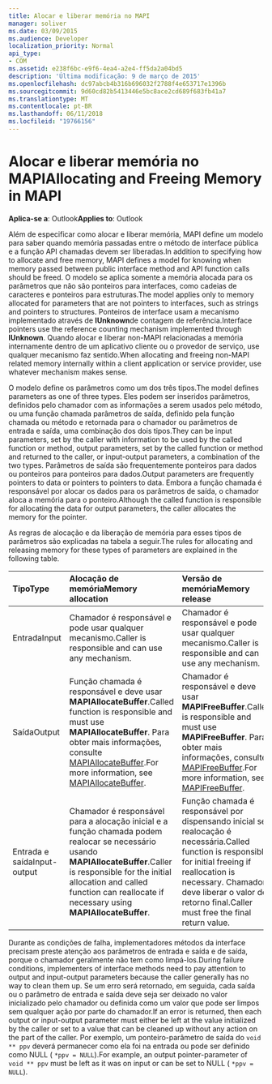 ```yaml
---
title: Alocar e liberar memória no MAPI
manager: soliver
ms.date: 03/09/2015
ms.audience: Developer
localization_priority: Normal
api_type:
- COM
ms.assetid: e238f6bc-e9f6-4ea4-a2e4-ff5da2a04bd5
description: 'Última modificação: 9 de março de 2015'
ms.openlocfilehash: dc97abcb4b316b696032f2788f4e653717e1396b
ms.sourcegitcommit: 9d60cd82b5413446e5bc8ace2cd689f683fb41a7
ms.translationtype: MT
ms.contentlocale: pt-BR
ms.lasthandoff: 06/11/2018
ms.locfileid: "19766156"
---
```

# <a name="allocating-and-freeing-memory-in-mapi"></a><span data-ttu-id="87d1f-103">Alocar e liberar memória no MAPI</span><span class="sxs-lookup"><span data-stu-id="87d1f-103">Allocating and Freeing Memory in MAPI</span></span>

  
  
<span data-ttu-id="87d1f-104">**Aplica-se a**: Outlook</span><span class="sxs-lookup"><span data-stu-id="87d1f-104">**Applies to**: Outlook</span></span> 
  
<span data-ttu-id="87d1f-105">Além de especificar como alocar e liberar memória, MAPI define um modelo para saber quando memória passadas entre o método de interface pública e a função API chamadas devem ser liberadas.</span><span class="sxs-lookup"><span data-stu-id="87d1f-105">In addition to specifying how to allocate and free memory, MAPI defines a model for knowing when memory passed between public interface method and API function calls should be freed.</span></span> <span data-ttu-id="87d1f-106">O modelo se aplica somente a memória alocada para os parâmetros que não são ponteiros para interfaces, como cadeias de caracteres e ponteiros para estruturas.</span><span class="sxs-lookup"><span data-stu-id="87d1f-106">The model applies only to memory allocated for parameters that are not pointers to interfaces, such as strings and pointers to structures.</span></span> <span data-ttu-id="87d1f-107">Ponteiros de interface usam a mecanismo implementado através de **IUnknown**de contagem de referência.</span><span class="sxs-lookup"><span data-stu-id="87d1f-107">Interface pointers use the reference counting mechanism implemented through **IUnknown**.</span></span> <span data-ttu-id="87d1f-108">Quando alocar e liberar non-MAPI relacionadas a memória internamente dentro de um aplicativo cliente ou o provedor de serviço, use qualquer mecanismo faz sentido.</span><span class="sxs-lookup"><span data-stu-id="87d1f-108">When allocating and freeing non-MAPI related memory internally within a client application or service provider, use whatever mechanism makes sense.</span></span> 
  
<span data-ttu-id="87d1f-109">O modelo define os parâmetros como um dos três tipos.</span><span class="sxs-lookup"><span data-stu-id="87d1f-109">The model defines parameters as one of three types.</span></span> <span data-ttu-id="87d1f-110">Eles podem ser inseridos parâmetros, definidos pelo chamador com as informações a serem usados pelo método, ou uma função chamada parâmetros de saída, definido pela função chamada ou método e retornada para o chamador ou parâmetros de entrada e saída, uma combinação dos dois tipos.</span><span class="sxs-lookup"><span data-stu-id="87d1f-110">They can be input parameters, set by the caller with information to be used by the called function or method, output parameters, set by the called function or method and returned to the caller, or input-output parameters, a combination of the two types.</span></span> <span data-ttu-id="87d1f-111">Parâmetros de saída são frequentemente ponteiros para dados ou ponteiros para ponteiros para dados.</span><span class="sxs-lookup"><span data-stu-id="87d1f-111">Output parameters are frequently pointers to data or pointers to pointers to data.</span></span> <span data-ttu-id="87d1f-112">Embora a função chamada é responsável por alocar os dados para os parâmetros de saída, o chamador aloca a memória para o ponteiro.</span><span class="sxs-lookup"><span data-stu-id="87d1f-112">Although the called function is responsible for allocating the data for output parameters, the caller allocates the memory for the pointer.</span></span> 
  
<span data-ttu-id="87d1f-113">As regras de alocação e da liberação de memória para esses tipos de parâmetros são explicadas na tabela a seguir.</span><span class="sxs-lookup"><span data-stu-id="87d1f-113">The rules for allocating and releasing memory for these types of parameters are explained in the following table.</span></span>
  
|<span data-ttu-id="87d1f-114">**Tipo**</span><span class="sxs-lookup"><span data-stu-id="87d1f-114">**Type**</span></span>|<span data-ttu-id="87d1f-115">**Alocação de memória**</span><span class="sxs-lookup"><span data-stu-id="87d1f-115">**Memory allocation**</span></span>|<span data-ttu-id="87d1f-116">**Versão de memória**</span><span class="sxs-lookup"><span data-stu-id="87d1f-116">**Memory release**</span></span>|
|:-----|:-----|:-----|
|<span data-ttu-id="87d1f-117">Entrada</span><span class="sxs-lookup"><span data-stu-id="87d1f-117">Input</span></span>  <br/> |<span data-ttu-id="87d1f-118">Chamador é responsável e pode usar qualquer mecanismo.</span><span class="sxs-lookup"><span data-stu-id="87d1f-118">Caller is responsible and can use any mechanism.</span></span>  <br/> |<span data-ttu-id="87d1f-119">Chamador é responsável e pode usar qualquer mecanismo.</span><span class="sxs-lookup"><span data-stu-id="87d1f-119">Caller is responsible and can use any mechanism.</span></span>  <br/> |
|<span data-ttu-id="87d1f-120">Saída</span><span class="sxs-lookup"><span data-stu-id="87d1f-120">Output</span></span>  <br/> |<span data-ttu-id="87d1f-121">Função chamada é responsável e deve usar **MAPIAllocateBuffer**.</span><span class="sxs-lookup"><span data-stu-id="87d1f-121">Called function is responsible and must use **MAPIAllocateBuffer**.</span></span> <span data-ttu-id="87d1f-122">Para obter mais informações, consulte [MAPIAllocateBuffer](mapiallocatebuffer.md).</span><span class="sxs-lookup"><span data-stu-id="87d1f-122">For more information, see [MAPIAllocateBuffer](mapiallocatebuffer.md).</span></span>  <br/> |<span data-ttu-id="87d1f-123">Chamador é responsável e deve usar **MAPIFreeBuffer**.</span><span class="sxs-lookup"><span data-stu-id="87d1f-123">Caller is responsible and must use **MAPIFreeBuffer**.</span></span> <span data-ttu-id="87d1f-124">Para obter mais informações, consulte [MAPIFreeBuffer](mapifreebuffer.md).</span><span class="sxs-lookup"><span data-stu-id="87d1f-124">For more information, see [MAPIFreeBuffer](mapifreebuffer.md).</span></span>  <br/> |
|<span data-ttu-id="87d1f-125">Entrada e saída</span><span class="sxs-lookup"><span data-stu-id="87d1f-125">Input-output</span></span>  <br/> |<span data-ttu-id="87d1f-126">Chamador é responsável para a alocação inicial e a função chamada podem realocar se necessário usando **MAPIAllocateBuffer**.</span><span class="sxs-lookup"><span data-stu-id="87d1f-126">Caller is responsible for the initial allocation and called function can reallocate if necessary using **MAPIAllocateBuffer**.</span></span>  <br/> |<span data-ttu-id="87d1f-127">Função chamada é responsável por dispensando inicial se realocação é necessária.</span><span class="sxs-lookup"><span data-stu-id="87d1f-127">Called function is responsible for initial freeing if reallocation is necessary.</span></span> <span data-ttu-id="87d1f-128">Chamador deve liberar o valor de retorno final.</span><span class="sxs-lookup"><span data-stu-id="87d1f-128">Caller must free the final return value.</span></span>  <br/> |
   
<span data-ttu-id="87d1f-129">Durante as condições de falha, implementadores métodos da interface precisam preste atenção aos parâmetros de entrada e saída e de saída, porque o chamador geralmente não tem como limpá-los.</span><span class="sxs-lookup"><span data-stu-id="87d1f-129">During failure conditions, implementers of interface methods need to pay attention to output and input-output parameters because the caller generally has no way to clean them up.</span></span> <span data-ttu-id="87d1f-130">Se um erro será retornado, em seguida, cada saída ou o parâmetro de entrada e saída deve seja ser deixado no valor inicializado pelo chamador ou definida como um valor que pode ser limpos sem qualquer ação por parte do chamador.</span><span class="sxs-lookup"><span data-stu-id="87d1f-130">If an error is returned, then each output or input-output parameter must either be left at the value initialized by the caller or set to a value that can be cleaned up without any action on the part of the caller.</span></span> <span data-ttu-id="87d1f-131">Por exemplo, um ponteiro-parâmetro de saída do `void ** ppv` deverá permanecer como ela foi na entrada ou pode ser definido como NULL ( `*ppv = NULL`).</span><span class="sxs-lookup"><span data-stu-id="87d1f-131">For example, an output pointer-parameter of  `void ** ppv` must be left as it was on input or can be set to NULL (  `*ppv = NULL`).</span></span>
  

